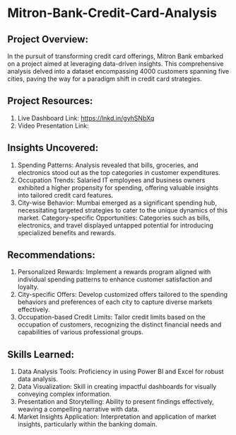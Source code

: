# Mitron-Bank-Credit-Card-Analysis

## Project Overview:
In the pursuit of transforming credit card offerings, Mitron Bank embarked on a project aimed at leveraging data-driven insights. This comprehensive analysis delved into a dataset encompassing 4000 customers spanning five cities, paving the way for a paradigm shift in credit card strategies.

## Project Resources:

1. Live Dashboard Link: https://lnkd.in/gyhSNbXq
2. Video Presentation Link:

## Insights Uncovered:

1. Spending Patterns: Analysis revealed that bills, groceries, and electronics stood out as the top categories in customer expenditures.
2. Occupation Trends: Salaried IT employees and business owners exhibited a higher propensity for spending, offering valuable insights into tailored credit card features.
3. City-wise Behavior: Mumbai emerged as a significant spending hub, necessitating targeted strategies to cater to the unique dynamics of this market.
Category-specific Opportunities: Categories such as bills, electronics, and travel displayed untapped potential for introducing specialized benefits and rewards.

## Recommendations:

1. Personalized Rewards: Implement a rewards program aligned with individual spending patterns to enhance customer satisfaction and loyalty.
2. City-specific Offers: Develop customized offers tailored to the spending behaviors and preferences of each city to capture diverse markets effectively.
3. Occupation-based Credit Limits: Tailor credit limits based on the occupation of customers, recognizing the distinct financial needs and capabilities of various professional groups.

## Skills Learned:

1. Data Analysis Tools: Proficiency in using Power BI and Excel for robust data analysis.
2. Data Visualization: Skill in creating impactful dashboards for visually conveying complex information.
3. Presentation and Storytelling: Ability to present findings effectively, weaving a compelling narrative with data.
4. Market Insights Application: Interpretation and application of market insights, particularly within the banking domain.
